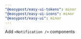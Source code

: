 ```yaml
---
"@easypost/easy-ui-tokens": minor
"@easypost/easy-ui-icons": minor
"@easypost/easy-ui": minor
---
```


Add `<Notification />` components
